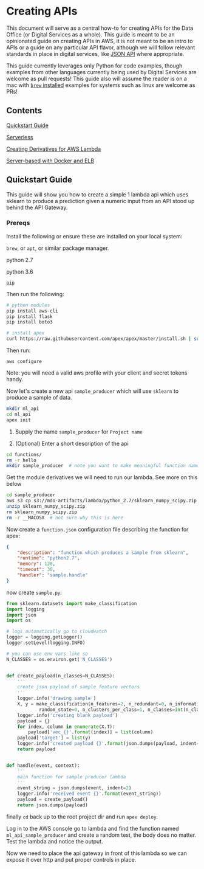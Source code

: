 # Creating APIs

This document will serve as a central how-to for creating APIs for the Data Office (or Digital Services as a whole). This guide is meant to be an opinionated guide on creating APIs in AWS, it is not meant to be an intro to APIs or a guide on any particular API flavor, although we will follow relevant standards in place in digital services, like [JSON API](http://jsonapi.org/) where appropriate. 

This guide currently leverages only Python for code examples, though examples from other languages currently being used by Digital Services are welcome as pull requests!
This guide also will assume the reader is on a mac with [`brew` installed](brew.sh) examples for systems such as linux are welcome as PRs! 

## Contents

[Quickstart Guide](#quickstart-guide)

[Serverless](#serverless)

[Creating Derivatives for AWS Lambda](#creating-derivatives-for-aws-lambda)

[Server-based with Docker and ELB](#server-based-with-docker-and-elb)



## Quickstart Guide
This guide will show you how to create a simple 1 lambda api which uses sklearn to produce a prediction given a numeric input from an API stood up behind the API Gateway.

### Prereqs
Install the following or ensure these are installed on your local system:

`brew`, or `apt`, or similar package manager.

python 2.7

python 3.6

[`pip`](https://pip.pypa.io/en/stable/installing/)

Then run the following:

```bash
# python modules
pip install aws-cli
pip install flask
pip install boto3

# install apex
curl https://raw.githubusercontent.com/apex/apex/master/install.sh | sudo sh
```

Then run:
```
aws configure
```

Note: you will need a valid aws profile with your client and secret tokens handy.

Now let's create a new api `sample_producer` which will use `sklearn` to produce a sample of data.

```bash
mkdir ml_api
cd ml_api
apex init
```

1. Supply the name `sample_producer` for `Project name`

2. (Optional) Enter a short description of the api

```bash
cd functions/
rm -r hello
mkdir sample_producer  # note you want to make meaningful function names in the case of many lambdas in one project
```

Get the module derivatives we will need to run our lambda. See more on this below

```bash
cd sample_producer
aws s3 cp s3://mdo-artifacts/lambda/python_2.7/sklearn_numpy_scipy.zip ./
unzip sklearn_numpy_scipy.zip
rm sklearn_numpy_scipy.zip
rm -r __MACOSX  # not sure why this is here
```

Now create a `function.json` configuration file describing the function for apex:

```json
{
    "description": "function which produces a sample from sklearn",
    "runtime": "python2.7",
    "memory": 128,
    "timeout": 30,
    "handler": "sample.handle"    
}
```

now create `sample.py`:
```python
from sklearn.datasets import make_classification
import logging
import json
import os

# logs automatically go to cloudwatch
logger = logging.getLogger()
logger.setLevel(logging.INFO)

# you can use env vars like so
N_CLASSES = os.environ.get('N_CLASSES')


def create_payload(n_classes=N_CLASSES):
    '''
    create json payload of sample feature vectors
    '''
    logger.info('drawing sample')
    X, y = make_classification(n_features=2, n_redundant=0, n_informative=2,
            random_state=0, n_clusters_per_class=1, n_classes=int(n_classes))
    logger.info('creating blank payload')
    payload = {}
    for index, column in enumerate(X.T):
        payload['vec_{}'.format(index)] = list(column)
    payload['target'] = list(y)
    logger.info('created payload {}'.format(json.dumps(payload, indent=2)))
    return payload


def handle(event, context):
    '''
    main function for sample producer lambda
    '''
    event_string = json.dumps(event, indent=2)
    logger.info('received event {}'.format(event_string))
    payload = create_payload()
    return json.dumps(payload)
```
finally `cd` back up to the root project dir and run `apex deploy`.

Log in to the AWS console go to lambda and find the function named `ml_api_sample_producer` and create a random test, the body does no matter. Test the lambda and notice the output. 

Now we need to place the api gateway in front of this lambda so we can expose it over http and put proper controls in place. 
